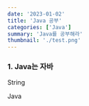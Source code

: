 ```yaml
---
date: '2023-01-02'
title: 'Java 공부'
categories: ['Java']
summary: 'Java를 공부해라'
thumbnail: './test.png'
---
```


### 1. Java는 자바

String

Java
